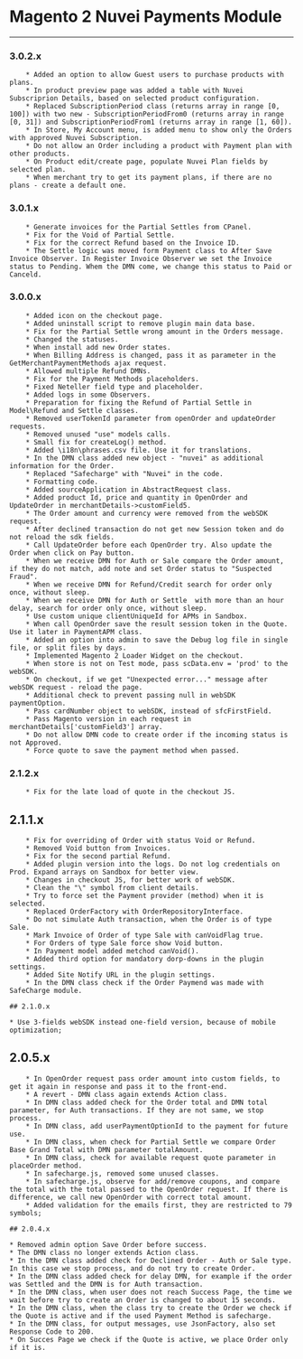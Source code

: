 # Magento 2 Nuvei Payments Module

---

### 3.0.2.x
```
	* Added an option to allow Guest users to purchase products with plans.
	* In product preview page was added a table with Nuvei Subscriprion Details, based on selected product configuration.
	* Replaced SubscriptionPeriod class (returns array in range [0, 100]) with two new - SubscriptionPeriodFrom0 (returns array in range [0, 31]) and SubscriptionPeriodFrom1 (returns array in range [1, 60]).
	* In Store, My Account menu, is added menu to show only the Orders with approved Nuvei Subscription.
	* Do not allow an Order including a product with Payment plan with other products.
	* On Product edit/create page, populate Nuvei Plan fields by selected plan.
	* When merchant try to get its payment plans, if there are no plans - create a default one.
```

### 3.0.1.x
```
	* Generate invoices for the Partial Settles from CPanel.
	* Fix for the Void of Partial Settle.
	* Fix for the correct Refund based on the Invoice ID.
	* The Settle logic was moved form Payment class to After Save Invoice Observer. In Register Invoice Observer we set the Invoice status to Pending. Whem the DMN come, we change this status to Paid or Canceld.
```

### 3.0.0.x
```
	* Added icon on the checkout page.
	* Added uninstall script to remove plugin main data base.
	* Fix for the Partial Settle wrong amount in the Orders message.
	* Changed the statuses.
	* When install add new Order states.
	* When Billing Address is changed, pass it as parameter in the GetMerchantPaymentMethods ajax request.
	* Allowed multiple Refund DMNs.
	* Fix for the Payment Methods placeholders.
	* Fixed Neteller field type and placeholder.
	* Added logs in some Observers.
	* Preparation for fixing the Refund of Partial Settle in Model\Refund and Settle classes.
	* Removed userTokenId parameter from openOrder and updateOrder requests.
	* Removed unused "use" models calls.
	* Small fix for createLog() method.
	* Added \i18n\phrases.csv file. Use it for translations.
	* In the DMN class added new object - "nuvei" as additional information for the Order.
	* Replaced "Safecharge" with "Nuvei" in the code.
	* Formatting code.
	* Added sourceApplication in AbstractRequest class.
	* Added product Id, price and quantity in OpenOrder and UpdateOrder in merchantDetails->customField5.
	* The Order amount and currency were removed from the webSDK request.
	* After declined transaction do not get new Session token and do not reload the sdk fields.
	* Call UpdateOrder before each OpenOrder try. Also update the Order when click on Pay button.
	* When we receive DMN for Auth or Sale compare the Order amount, if they do not match, add note and set Order status to "Suspected Fraud".
	* When we receive DMN for Refund/Credit search for order only once, without sleep.
	* When we receive DMN for Auth or Settle  with more than an hour delay, search for order only once, without sleep.
	* Use custom unique clientUniqueId for APMs in Sandbox.
	* When call OpenOrder save the result session token in the Quote. Use it later in PaymentAPM class.
	* Added an option into admin to save the Debug log file in single file, or split files by days.
	* Implemented Magento 2 Loader Widget on the checkout.
	* When store is not on Test mode, pass scData.env = 'prod' to the webSDK.
	* On checkout, if we get "Unexpected error..." message after webSDK request - reload the page.
	* Additional check to prevent passing null in webSDK paymentOption.
	* Pass cardNumber object to webSDK, instead of sfcFirstField.
	* Pass Magento version in each request in merchantDetails['customField3'] array.
	* Do not allow DMN code to create order if the incoming status is not Approved.
	* Force quote to save the payment method when passed.
```

### 2.1.2.x
```
	* Fix for the late load of quote in the checkout JS.
```

## 2.1.1.x
```
	* Fix for overriding of Order with status Void or Refund.
	* Removed Void button from Invoices.
	* Fix for the second partial Refund.
	* Added plugin version into the logs. Do not log credentials on Prod. Expand arrays on Sandbox for better view.
	* Changes in checkout JS, for better work of webSDK.
	* Clean the "\" symbol from client details.
	* Try to force set the Payment provider (method) when it is selected.
	* Replaced OrderFactory with OrderRepositoryInterface.
	* Do not simulate Auth transaction, when the Order is of type Sale.
	* Mark Invoice of Order of type Sale with canVoidFlag true.
	* For Orders of type Sale force show Void button.
	* In Payment model added metchod canVoid().
	* Added third option for mandatory dorp-downs in the plugin settings.
	* Added Site Notify URL in the plugin settings.
	* In the DMN class check if the Order Paymend was made with SafeCharge module.

## 2.1.0.x
```
	* Use 3-fields webSDK instead one-field version, because of mobile optimization;

## 2.0.5.x
```
	* In OpenOrder request pass order amount into custom fields, to get it again in response and pass it to the front-end.
	* A revert - DMN class again extends Action class.
	* In DMN class added check for the Order total and DMN total parameter, for Auth transactions. If they are not same, we stop process.
	* In DMN class, add userPaymentOptionId to the payment for future use.
	* In DMN class, when check for Partial Settle we compare Order Base Grand Total with DMN parameter totalAmount.
	* In DMN class, check for available request quote parameter in placeOrder method.
	* In safecharge.js, removed some unused classes.
	* In safecharge.js, observe for add/remove coupons, and compare the total with the total passed to the OpenOrder request. If there is difference, we call new OpenOrder with correct total amount.
	* Added validation for the emails first, they are restricted to 79 symbols;

## 2.0.4.x
```
	* Removed admin option Save Order before success.
	* The DMN class no longer extends Action class.
	* In the DMN class added check for Declined Order - Auth or Sale type. In this case we stop process, and do not try to create Order.
	* In the DMN class added check for delay DMN, for example if the order was Settled and the DMN is for Auth transaction.
	* In the DMN class, when user does not reach Success Page, the time we wait before try to create an Order is changed to about 15 seconds.
	* In the DMN class, when the class try to create the Order we check if the Quote is active and if the used Payment Method is safecharge.
	* In the DMN class, for output messages, use JsonFactory, also set Response Code to 200.
	* On Succes Page we check if the Quote is active, we place Order only if it is. 
